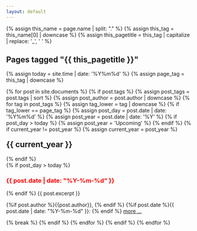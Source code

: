 ```yaml
---
layout: default
---
```


{% assign this_name = page.name | split: "." %}
{% assign this_tag = this_name[0] | downcase %}
{% assign this_pagetitle = this_tag  | capitalize | replace: '_', ' ' %}

<h2 class="page_title">Pages tagged "{{ this_pagetitle  }}"</h2>

{% assign today = site.time | date: '%Y%m%d' %}
{% assign page_tag = this_tag | downcase %}

{% for post in site.documents %}
  {% if post.tags %}
    {% assign post_tags = post.tags | sort %}
    {% assign post_author = post.author | downcase %}
    {% for tag in post_tags %}
      {% assign tag_lower = tag | downcase %}
     {% if tag_lower == page_tag %}
        {% assign post_day = post.date | date: '%Y%m%d' %}
        {% assign post_year = post.date | date: '%Y' %}
        {% if post_day > today %}
          {% assign post_year = 'Upcoming' %}
        {% endif %}
        {% if current_year != post_year %}
          {% assign current_year = post_year %}
<h2 id="y{{post.date | date: "%Y"}}" style="margin-top: 20px;">{{ current_year }}</h2>
        {% endif %}
<div class="excerpt">
        {% if post_day > today %}
  <h3 style="color: red">{{ post.date | date: "%Y-%m-%d" }}</h3>
        {% endif %}
      {{ post.excerpt }}
  <p class="footnote">
      {%if post.author %}{{post.author}}, {% endif %}
      {%if post.date %}{{ post.date | date: "%Y-%m-%d" }}: {% endif %}
      <a href="{{ post.url | relative_url }}">more ...</a>
  </p>
</div>
        {% break %}
      {% endif %}
    {% endfor %}
  {% endif %}
{% endfor %}
